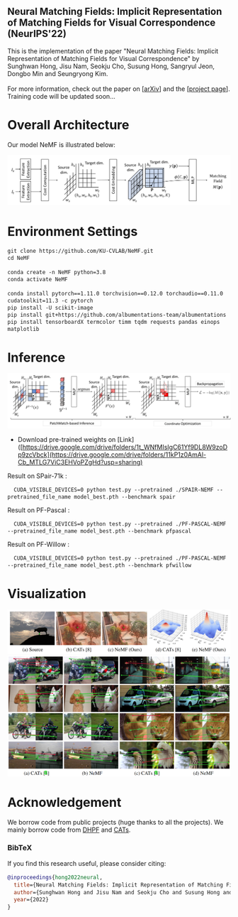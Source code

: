 ## Neural Matching Fields: Implicit Representation of Matching Fields for Visual Correspondence  (NeurIPS'22)
This is the implementation of the paper "Neural Matching Fields: Implicit Representation of Matching Fields for Visual Correspondence" by Sunghwan Hong, Jisu Nam, Seokju Cho, Susung Hong, Sangryul Jeon, Dongbo Min and Seungryong Kim. \
\
For more information, check out the paper on [[arXiv](https://arxiv.org/pdf/2210.02689.pdf)] and the [[project page](https://ku-cvlab.github.io/NeMF)]. \
Training code will be updated soon...

# Overall Architecture

Our model NeMF is illustrated below:


![alt text](/images/Overall_Architecture.png)


# Environment Settings

```
git clone https://github.com/KU-CVLAB/NeMF.git 
cd NeMF

conda create -n NeMF python=3.8
conda activate NeMF

conda install pytorch==1.11.0 torchvision==0.12.0 torchaudio==0.11.0 cudatoolkit=11.3 -c pytorch
pip install -U scikit-image
pip install git+https://github.com/albumentations-team/albumentations
pip install tensorboardX termcolor timm tqdm requests pandas einops matplotlib
```

<!-- 
# Train

![alt text](/images/Train.png) -->


# Inference

![alt text](/images/Inference.png)


- Download pre-trained weights on [Link]([https://drive.google.com/drive/folders/1t_WNfMIsIgC61Yf9DL8W9zoDp9zcVbck](https://drive.google.com/drive/folders/11kP1z0AmAl-Cb_MTLG7ViC3EHVoPZgHd?usp=sharing) 


Result on SPair-71k :

      CUDA_VISIBLE_DEVICES=0 python test.py --pretrained ./SPAIR-NEMF --pretrained_file_name model_best.pth --benchmark spair

Result on PF-Pascal :

      CUDA_VISIBLE_DEVICES=0 python test.py --pretrained ./PF-PASCAL-NEMF --pretrained_file_name model_best.pth --benchmark pfpascal

Result on PF-Willow :

      CUDA_VISIBLE_DEVICES=0 python test.py --pretrained ./PF-PASCAL-NEMF --pretrained_file_name model_best.pth --benchmark pfwillow

# Visualization

![alt text](/images/Visualization.png)
![alt text](/images/Qual_Pascal.png)


# Acknowledgement <a name="Acknowledgement"></a>

We borrow code from public projects (huge thanks to all the projects). We mainly borrow code from  [DHPF](https://github.com/juhongm999/dhpf) and [CATs](https://github.com/SunghwanHong/Cost-Aggregation-transformers). 
### BibTeX
If you find this research useful, please consider citing:
````BibTeX
@inproceedings{hong2022neural,
  title={Neural Matching Fields: Implicit Representation of Matching Fields for Visual Correspondence},
  author={Sunghwan Hong and Jisu Nam and Seokju Cho and Susung Hong and Sangryul Jeon and Dongbo Min and Seungryong Kim},
  year={2022}
}
````
